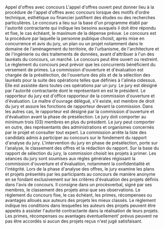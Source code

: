 Appel d'offres avec concours
L'appel d'offres ouvert peut donner lieu à la procédure de l'appel
d'offres avec concours lorsque des motifs d'ordre technique,
esthétique ou financier justifient des études ou des recherches
particulières.
Le concours a lieu sur la base d'un programme établi par l'autorité
contractante qui indique les besoins auxquels il doit être répondu et
fixe, le cas échéant, le maximum de la dépense prévue.
Le concours est la procédure par laquelle la personne publique choisit,
après mise en concurrence et avis du jury, un plan ou un projet
notamment dans le domaine de l'aménagement du territoire, de
l'urbanisme, de l'architecture et de l'ingénierie ou des traitements
de données, avant d'attribuer à l'un des lauréats du concours, un
marché. Le concours peut être ouvert ou restreint. Le règlement du
concours peut prévoir que les concurrents bénéficient du versement de
primes.
La commission d'ouverture et d'évaluation est chargée de la
présélection, de l'ouverture des plis et de la sélection des lauréats
pour la suite des opérations telles que définies à l'alinéa cidessus.
Elle est assistée dans toutes ces opérations par un jury.
Le jury est désigné par l'autorité contractante dont le représentant en
est le président. Le rapporteur du jury est d'office rapporteur de la
commission d'ouverture et d'évaluation. Le maître d'ouvrage délégué,
s'il existe, est membre de droit du jury et assure les fonctions de
rapporteur devant la commission. Dans les autres cas, le rapporteur est
désigné par la commission d'ouverture et d'évaluation avant la phase de
présélection.
Le jury doit comporter au minimum trois (03) membres en plus du
président.
Le jury peut comporter en outre, des représentants des administrations
et organismes concernés par le projet et consulter tout expert.
La commission arrête la liste des candidats admis à participer au
concours sur le fondement du rapport d'analyse du jury.
L'intervention du jury en phase de présélection, porte sur l'analyse,
le classement des offres et la rédaction du rapport. Sur la base du
rapport de sélection du jury, la commission choisit les projets à
primer.
Les séances du jury sont soumises aux règles générales régissant la
commission d'ouverture et d'évaluation, notamment la confidentialité et
l'intégrité.
Lors de la phase d'analyse des offres, le jury examine les plans et
projets présentés par les participants au concours de manière anonyme en
se fondant exclusivement sur les critères d'évaluation des projets
définis dans l'avis de concours. Il consigne dans un procèsverbal,
signé par ses membres, le classement des projets ainsi que ses
observations.
Le règlement du concours fixe, le cas échéant, les primes, récompenses
ou avantages alloués aux auteurs des projets les mieux classés.
Le règlement indique les conditions dans lesquelles les auteurs des
projets peuvent être appelés à assister l'autorité contractante dans la
réalisation de leurs projets.
Les primes, récompenses ou avantages éventuellement' prévus peuvent ne
pas être accordés si aucun des projets reçus n'est jugé satisfaisant.